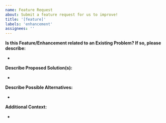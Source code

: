 ```yaml
---
name: Feature Request
about: Submit a feature request for us to improve!
title: '[feature]'
labels: 'enhancement'
assignees: ''
---
```


<!-- Thank you for helping us to improve Freighter! We welcome all requests for enhancements (RFEs). Please fill out each area of the template so we can better assist you. Comments like this will be hidden when you submit, but you can delete them if you wish. -->

**Is this Feature/Enhancement related to an Existing Problem? If so, please describe:**

<!-- Provide a clear and concise description of the problem -->

-

**Describe Proposed Solution(s):**

<!-- Provide a clear and concise description of what you want to happen -->

-

**Describe Possible Alternatives:**

<!-- Provide a clear and concise description of any alternative solutions or features you've considered -->

-

**Additional Context:**

<!-- Provide a clear and concise description of the problem -->

-
